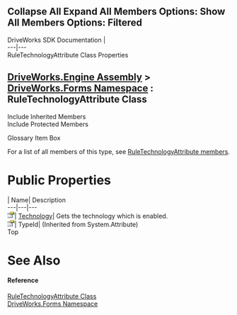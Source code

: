        

 Collapse All Expand All  Members Options: Show All  Members Options: Filtered   
---  
DriveWorks SDK Documentation  |   
---|---  
RuleTechnologyAttribute Class Properties   
  
[DriveWorks.Engine Assembly](topic2156.md) > [DriveWorks.Forms Namespace](topic7266.md) : RuleTechnologyAttribute Class  
---  
  
Include Inherited Members    
Include Protected Members    


Glossary Item Box

For a list of all members of this type, see [RuleTechnologyAttribute members](topic8849.md).

# Public Properties

| Name| Description  
---|---|---  
![Public Property](dotnetimages/publicProperty.gif)| [Technology](topic8855.md)| Gets the technology which is enabled.   
![Public Property](dotnetimages/publicProperty.gif)| TypeId|  (Inherited from System.Attribute)  
Top

# See Also

#### Reference

[RuleTechnologyAttribute Class](topic8848.md)   
[DriveWorks.Forms Namespace](topic7266.md)


